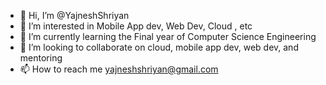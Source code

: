 - 👋 Hi, I’m @YajneshShriyan
- 👀 I’m interested in Mobile App dev, Web Dev, Cloud , etc
- 🌱 I’m currently learning the Final year of Computer Science Engineering
- 💞️ I’m looking to collaborate on cloud, mobile app dev, web dev, and mentoring
- 📫 How to reach me yajneshshriyan@gmail.com

<!---
YajneshShriyan/YajneshShriyan is a ✨ special ✨ repository because its `README.md` (this file) appears on your GitHub profile.
You can click the Preview link to take a look at your changes.
--->
